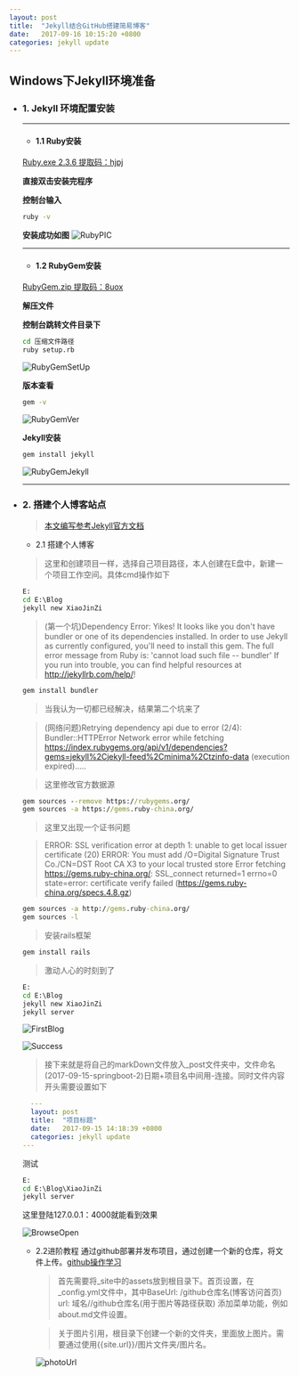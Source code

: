 ```yaml
---
layout: post
title:  "Jekyll结合GitHub搭建简易博客"
date:   2017-09-16 10:15:20 +0800
categories: jekyll update
---
```



## Windows下Jekyll环境准备
- ### 1. Jekyll 环境配置安装
  ***
  - #### 1.1 Ruby安装
  [Ruby.exe 2.3.6 提取码：hjpj](http://pan.baidu.com/s/1kUNQneZ)
 
  **直接双击安装完程序**

  **控制台输入**
  ``` cmd
  ruby -v
  ```
  **安装成功如图**
  ![RubyPIC]({{site.url}/downloads/jekyllBlog/rubySuccess.png})
  ***
  - #### 1.2 RubyGem安装
  [RubyGem.zip 提取码：8uox](http://pan.baidu.com/s/1eS6F8Hk)
  
  **解压文件**
  
  **控制台跳转文件目录下**
  ``` cmd
  cd 压缩文件路径
  ruby setup.rb
  ```
  ![RubyGemSetUp]({{site.url}/downloads/jekyllBlog/RubyGem1.png)
  
  **版本查看**
  ``` cmd
  gem -v
  ```
  ![RubyGemVer]({{site.url}/downloads/jekyllBlog/RubyGem2.png)
  
  **Jekyll安装**
  ``` cmd
  gem install jekyll
  ```
  ![RubyGemJekyll]({{site.url}/downloads/jekyllBlog/RubyGem3.png)
  ***
- ### 2. 搭建个人博客站点
  > [本文编写参考Jekyll官方文档](http://jekyll.com.cn/docs/home/)
  
  - 2.1 搭建个人博客
  > 这里和创建项目一样，选择自己项目路径，本人创建在E盘中，新建一个项目工作空间。具体cmd操作如下
  ```cmd
  E:
  cd E:\Blog
  jekyll new XiaoJinZi
  ```
  > (第一个坑)Dependency Error: Yikes! It looks like you don't have bundler or one of its dependencies installed. In order to use Jekyll as currently configured, you'll need to install this gem. The full error message from Ruby is: 'cannot load such file -- bundler' If you run into trouble, you can find helpful resources at http://jekyllrb.com/help/!

  ```cmd
  gem install bundler
  ```
  > 当我认为一切都已经解决，结果第二个坑来了
  
  > (网络问题)Retrying dependency api due to error (2/4): Bundler::HTTPError Network error while fetching https://index.rubygems.org/api/v1/dependencies?gems=jekyll%2Cjekyll-feed%2Cminima%2Ctzinfo-data (execution expired).....
  
  > 这里修改官方数据源
  
  ```cmd
  gem sources --remove https://rubygems.org/
  gem sources -a https://gems.ruby-china.org/
  ```
  > 这里又出现一个证书问题
  
  > ERROR:  SSL verification error at depth 1: unable to get local issuer certificate (20)
ERROR:  You must add /O=Digital Signature Trust Co./CN=DST Root CA X3 to your local trusted store
Error fetching https://gems.ruby-china.org/:
        SSL_connect returned=1 errno=0 state=error: certificate verify failed (https://gems.ruby-china.org/specs.4.8.gz)
    
  ```cmd
  gem sources -a http://gems.ruby-china.org/ 
  gem sources -l
  ```
  > 安装rails框架
  
  ```cmd
  gem install rails
  ```
  
  > 激动人心的时刻到了
  
  ```cmd
  E:
  cd E:\Blog
  jekyll new XiaoJinZi
  jekyll server
  ```
  ![FirstBlog]({{site.url}/downloads/jekyllBlog/BlogPicture.png)
  
  ![Success]({{site.url}/downloads/jekyllBlog/BlogSuccess.png)
  
  > 接下来就是将自己的markDown文件放入_post文件夹中，文件命名(2017-09-15-springboot-2)日期+项目名中间用-连接。同时文件内容开头需要设置如下
  
  ```yml
    ---
    layout: post
    title:  "项目标题"
    date:   2017-09-15 14:18:39 +0800
    categories: jekyll update
  ---
  ```
  
  测试 
  
  ```cmd
  E:
  cd E:\Blog\XiaoJinZi
  jekyll server
  ```
  这里登陆127.0.0.1：4000就能看到效果
  
    ![BrowseOpen]({{site.url}/downloads/jekyllBlog/BrowsSuccess.png)
  
  - 2.2进阶教程
    通过github部署并发布项目，通过创建一个新的仓库，将文件上传。[github操作学习](http://www.imooc.com/learn/390)
    
    > 首先需要将_site中的assets放到根目录下。首页设置，在_config.yml文件中，其中BaseUrl: /github仓库名(博客访问首页) url: 域名//github仓库名(用于图片等路径获取) 添加菜单功能，例如about.md文件设置。

    > 关于图片引用，根目录下创建一个新的文件夹，里面放上图片。需要通过使用{{site.url}}/图片文件夹/图片名。
    
    ![photoUrl]({{site.url}/downloads/jekyllBlog/photoUrl.png)

    
  